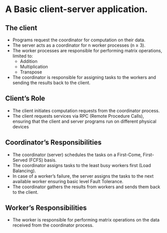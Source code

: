 # A Basic client-server application. 

## The client
 - Programs request the coordinator for computation on their data.
 - The server acts as a coordinator for n worker processes (n ≥ 3).
 - The worker processes are responsible for performing matrix operations, limited to:
   - Addition
   - Multiplication
   - Transpose
 - The coordinator is responsible for assigning tasks to the workers and sending the results back to the client.

## Client’s Role
 - The client initiates computation requests from the coordinator process.
 - The client requests services via RPC (Remote Procedure Calls), ensuring that the client and server programs run on different physical devices

## Coordinator’s Responsibilities
 - The coordinator (server) schedules the tasks on a First-Come, First-Served (FCFS) basis.
 - The coordinator assigns tasks to the least busy workers first (Load Balancing).
 - In case of a worker’s failure, the server assigns the tasks to the next available worker ensuring basic level Fault Tolerance.
 - The coordinator gathers the results from workers and sends them back to the client.

## Worker’s Responsibilities
- The worker is responsible for performing matrix operations on the data received from the coordinator process.
